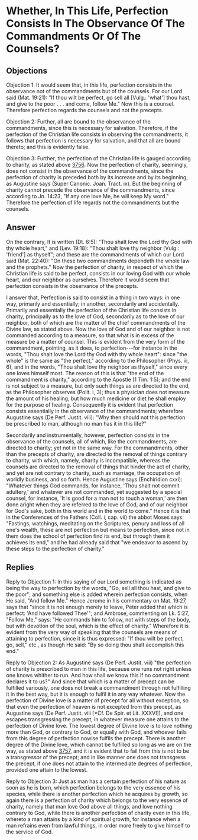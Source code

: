 # Whether, In This Life, Perfection Consists In The Observance Of The Commandments Or Of The Counsels?

## Objections

Objection 1: It would seem that, in this life, perfection consists in the observance not of the commandments but of the counsels. For our Lord said (Mat. 19:21): "If thou wilt be perfect, go sell all [Vulg.: 'what'] thou hast, and give to the poor . . . and come, follow Me." Now this is a counsel. Therefore perfection regards the counsels and not the precepts.

Objection 2: Further, all are bound to the observance of the commandments, since this is necessary for salvation. Therefore, if the perfection of the Christian life consists in observing the commandments, it follows that perfection is necessary for salvation, and that all are bound thereto; and this is evidently false.

Objection 3: Further, the perfection of the Christian life is gauged according to charity, as stated above [3756](A[1]). Now the perfection of charity, seemingly, does not consist in the observance of the commandments, since the perfection of charity is preceded both by its increase and by its beginning, as Augustine says (Super Canonic. Joan. Tract. ix). But the beginning of charity cannot precede the observance of the commandments, since according to Jn. 14:23, "If any one love Me, he will keep My word." Therefore the perfection of life regards not the commandments but the counsels.

## Answer

On the contrary, It is written (Dt. 6:5): "Thou shalt love the Lord thy God with thy whole heart," and (Lev. 19:18): "Thou shalt love thy neighbor [Vulg.: 'friend'] as thyself"; and these are the commandments of which our Lord said (Mat. 22:40): "On these two commandments dependeth the whole law and the prophets." Now the perfection of charity, in respect of which the Christian life is said to be perfect, consists in our loving God with our whole heart, and our neighbor as ourselves. Therefore it would seem that perfection consists in the observance of the precepts.

I answer that, Perfection is said to consist in a thing in two ways: in one way, primarily and essentially; in another, secondarily and accidentally. Primarily and essentially the perfection of the Christian life consists in charity, principally as to the love of God, secondarily as to the love of our neighbor, both of which are the matter of the chief commandments of the Divine law, as stated above. Now the love of God and of our neighbor is not commanded according to a measure, so that what is in excess of the measure be a matter of counsel. This is evident from the very form of the commandment, pointing, as it does, to perfection---for instance in the words, "Thou shalt love the Lord thy God with thy whole heart": since "the whole" is the same as "the perfect," according to the Philosopher (Phys. iii, 6), and in the words, "Thou shalt love thy neighbor as thyself," since every one loves himself most. The reason of this is that "the end of the commandment is charity," according to the Apostle (1 Tim. 1:5); and the end is not subject to a measure, but only such things as are directed to the end, as the Philosopher observes (Polit. i, 3); thus a physician does not measure the amount of his healing, but how much medicine or diet he shall employ for the purpose of healing. Consequently it is evident that perfection consists essentially in the observance of the commandments; wherefore Augustine says (De Perf. Justit. viii): "Why then should not this perfection be prescribed to man, although no man has it in this life?"

Secondarily and instrumentally, however, perfection consists in the observance of the counsels, all of which, like the commandments, are directed to charity; yet not in the same way. For the commandments, other than the precepts of charity, are directed to the removal of things contrary to charity, with which, namely, charity is incompatible, whereas the counsels are directed to the removal of things that hinder the act of charity, and yet are not contrary to charity, such as marriage, the occupation of worldly business, and so forth. Hence Augustine says (Enchiridion cxxi): "Whatever things God commands, for instance, 'Thou shalt not commit adultery,' and whatever are not commanded, yet suggested by a special counsel, for instance, 'It is good for a man not to touch a woman,' are then done aright when they are referred to the love of God, and of our neighbor for God's sake, both in this world and in the world to come." Hence it is that in the Conferences of the Fathers (Coll. i, cap. vii) the abbot Moses says: "Fastings, watchings, meditating on the Scriptures, penury and loss of all one's wealth, these are not perfection but means to perfection, since not in them does the school of perfection find its end, but through them it achieves its end," and he had already said that "we endeavor to ascend by these steps to the perfection of charity."

## Replies

Reply to Objection 1: In this saying of our Lord something is indicated as being the way to perfection by the words, "Go, sell all thou hast, and give to the poor"; and something else is added wherein perfection consists, when He said, "And follow Me." Hence Jerome in his commentary on Mat. 19:27, says that "since it is not enough merely to leave, Peter added that which is perfect: 'And have followed Thee'"; and Ambrose, commenting on Lk. 5:27, "Follow Me," says: "He commands him to follow, not with steps of the body, but with devotion of the soul, which is the effect of charity." Wherefore it is evident from the very way of speaking that the counsels are means of attaining to perfection, since it is thus expressed: "If thou wilt be perfect, go, sell," etc., as though He said: "By so doing thou shalt accomplish this end."

Reply to Objection 2: As Augustine says (De Perf. Justit. viii) "the perfection of charity is prescribed to man in this life, because one runs not right unless one knows whither to run. And how shall we know this if no commandment declares it to us?" And since that which is a matter of precept can be fulfilled variously, one does not break a commandment through not fulfilling it in the best way, but it is enough to fulfil it in any way whatever. Now the perfection of Divine love is a matter of precept for all without exception, so that even the perfection of heaven is not excepted from this precept, as Augustine says (De Perf. Justit. viii [*Cf. De Spir. et Lit. XXXVI]), and one escapes transgressing the precept, in whatever measure one attains to the perfection of Divine love. The lowest degree of Divine love is to love nothing more than God, or contrary to God, or equally with God, and whoever fails from this degree of perfection nowise fulfils the precept. There is another degree of the Divine love, which cannot be fulfilled so long as we are on the way, as stated above [3757](A[2]), and it is evident that to fail from this is not to be a transgressor of the precept; and in like manner one does not transgress the precept, if one does not attain to the intermediate degrees of perfection, provided one attain to the lowest.

Reply to Objection 3: Just as man has a certain perfection of his nature as soon as he is born, which perfection belongs to the very essence of his species, while there is another perfection which he acquires by growth, so again there is a perfection of charity which belongs to the very essence of charity, namely that man love God above all things, and love nothing contrary to God, while there is another perfection of charity even in this life, whereto a man attains by a kind of spiritual growth, for instance when a man refrains even from lawful things, in order more freely to give himself to the service of God.